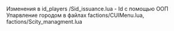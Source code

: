 Изменения в id_players /Sid_issuance.lua - Id с помощью ООП
</b>
Упарвление городом в файлах factions/CUIMenu.lua, factions/Scity_managment.lua
